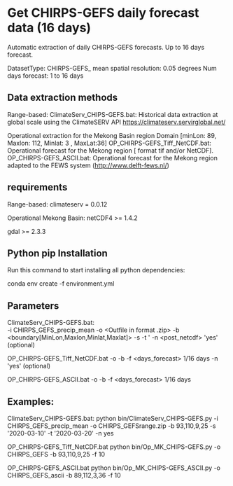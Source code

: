 # Get CHIRPS-GEFS daily forecast data (16 days)

 Automatic extraction of daily CHIRPS-GEFS forecasts. Up to 16 days forecast.

   DatasetType: CHIRPS-GEFS_ mean
   spatial resolution: 0.05 degrees
   Num days forecast:   1 to 16 days

## Data extraction methods 
Range-based:
   ClimateServ_CHIPS-GEFS.bat: Historical data extraction at global scale using the ClimateSERV API https://climateserv.servirglobal.net/

Operational extraction for the Mekong Basin region Domain [minLon: 89, Maxlon: 112, Minlat: 3 , MaxLat:36]
   OP_CHIRPS-GEFS_Tiff_NetCDF.bat: Operational forecast for the Mekong region [ format tif and/or NetCDF]. 
   OP_CHIRPS-GEFS_ASCII.bat:  Operational forecast for the Mekong region adapted to the FEWS system (http://www.delft-fews.nl/)

## requirements
Range-based:
  climateserv  =  0.0.12 

Operational Mekong Basin:
netCDF4 >= 1.4.2

gdal >= 2.3.3 

## Python pip Installation
Run this command to start installing all python dependencies:

  conda env create -f environment.yml

## Parameters

ClimateServ_CHIPS-GEFS.bat:     
    -i <DatasetVariable> CHIRPS_GEFS_precip_mean
    -o <Outfile in format .zip> 
    -b <boundary[MinLon,Maxlon,Minlat,Maxlat]>
    -s <EarliestDate>
    -t <LatestDate>'
    -n <post_netcdf> 'yes' (optional)

OP_CHIRPS-GEFS_Tiff_NetCDF.bat
    -o <Outfile> 
    -b <boundary>
    -f <days_forecast> 1/16 days
    -n <postNETCDF>  'yes' (optional)

OP_CHIRPS-GEFS_ASCII.bat
    -o <Outfile> 
    -b <boundary>
    -f <days_forecast> 1/16 days

## Examples: 

ClimateServ_CHIPS-GEFS.bat: 
    python bin/ClimateServ_CHIPS-GEFS.py -i CHIRPS_GEFS_precip_mean -o CHIRPS_GEFSrange.zip -b 93,110,9,25 -s '2020-03-10' -t '2020-03-20'  -n yes

OP_CHIRPS-GEFS_Tiff_NetCDF.bat
    python bin/Op_MK_CHIPS-GEFS.py -o CHIRPS_GEFS -b 93,110,9,25 -f 10 

OP_CHIRPS-GEFS_ASCII.bat
    python bin/Op_MK_CHIPS-GEFS_ASCII.py -o CHIRPS_GEFS_ascii -b 89,112,3,36 -f 10
